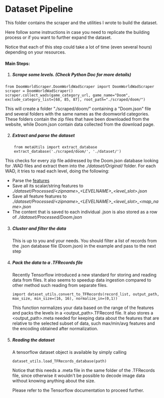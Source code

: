 # Dataset Pipeline
This folder contains the scraper and the utilities I wrote to build the dataset.

Here follow some instructions in case you need to replicate the building process or if you want to further expand the dataset.

Notice that each of this step could take a lot of time (even several hours) depending on your resources.
#### Main Steps:
1) ##### Scrape some levels. (Check Python Doc  for more details)
```
from DoomWorldScraper.DoomWorldWadScraper import DoomWorldWadScraper
scraper = DoomWorldWadScraper()
scraper.collect_wads(game_category_url, game_name="Doom", exclude_category_list=[68, 85, 87], root_path="./scraped/doom/")
```
This will create a folder "./scraped/doom/" containing a "Doom.json" file and several folders with the same names as the doomworld categories.
These folders contain the zip files that have been downloaded from the website, while Doom.json contain data collected from the download page.

2) ##### Extract and parse the dataset
```
    from metaUtils import extract_database
    extract_database('./scraped/doom/', './dataset/')
```
This checks for every zip file addressed by the Doom.json database looking for .WAD files and extract them 
into the *./dataset/Original/* folder. For each WAD, it tries to read each level, doing the following:
- Parse the [features](https://docs.google.com/spreadsheets/d/1Lv6fVyk_7QaZRpwhSvgRVB9EXe3KcNt1UV5cZx3RS24/edit?usp=sharing)
- Save all its scalar/string features to  *./dataset/Processed/\<zipname\>\_<LEVELNAME\>_\<level_slot>.json*
- Save all feature features to *./dataset/Processed/\<zipname\>\_<LEVELNAME\>_\<level_slot>\_\<map_name>.json*
- The content that is saved to each individual .json is also stored as a row of *./dataset/Processed/Doom.json*


3) ##### Cluster and filter the data
    This is up to you and your needs. You should filter a list of records from the .json database file (Doom.json) in the example and pass to the next step

4) ##### Pack the data to a  .TFRecords file
    Recently Tensorflow introduced a new standard for storing and reading data from files. It also seems to speedup data ingestion compared to other method such reading from separate files. 
    ``` 
    import dataset_utils.convert_to_TFRecords(record_list, output_path, max_size, min_size=(16, 16), normalize_in=(0,1))
    ```
    This function normalizes your data based on the range of the features and packs the levels in a <output_path>.TFRecord file.
     It also stores a <output_path>.meta needed for keeping data about the features that are relative to the selected subset of data, such max/min/avg features and the encoding 
    obtained after normalization.
5) ##### Reading the dataset
    A tensorflow dataset object is available by simply calling 
    ```
    dataset_utils.load_TFRecords_database(path)
    ```
    Notice that this needs a .meta file in the same folder of the .TFRecords file, since otherwise it wouldn't be possible to decode image data without knowing anything about the size.
    
    Please refer to the Tensorflow documentation to proceed further.
    